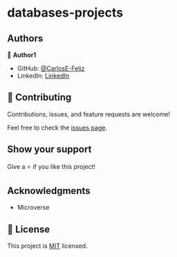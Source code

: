 # databases-projects


## Authors

👤 **Author1**

- GitHub: [@CarlosE-Feliz](https://github.com/CarlosE-Feliz)
- LinkedIn: [LinkedIn](https://www.linkedin.com/in/elim-feliz-468485213/)

## 🤝 Contributing

Contributions, issues, and feature requests are welcome!

Feel free to check the [issues page](https://github.com/CarlosE-Feliz/Vet-clinic-database/issues).

## Show your support

Give a ⭐️ if you like this project!

## Acknowledgments

- Microverse

## 📝 License

This project is [MIT](./MIT.md) licensed.
